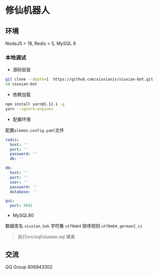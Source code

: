 # 修仙机器人

## 环境

NodeJS > 18, Redis > 5, MySQL 8

### 本地调试

- 源码安装

```sh
git clone --depth=1  https://github.com/xiuxianjs/xiuxian-bot.git
cd xiuxian-bot
```

- 依赖加载

```sh
npm install yarn@1.12.1 -g
yarn --ignore-engines
```

- 配置环境

配置`alemon.config.yaml`文件

```yaml
redis:
  host: ''
  port: ''
  password: ''
  db: ''

db:
  host: ''
  port: ''
  user: ''
  password: ''
  database: ''

gui:
  port: 9601
```

- MySQL80

数据库名 `xiuxian_bak`
字符集 `utf8mb4`
排序规则 `utf8mb4_german2_ci`

> 执行src/sql/xiuxian.sql 建表

## 交流

QQ Group 806943302
